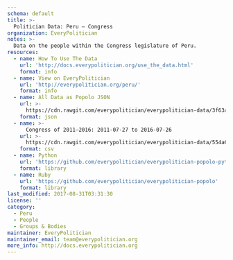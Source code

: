 ```yaml
---
schema: default
title: >-
  Politician Data: Peru — Congress
organization: EveryPolitician
notes: >-
  Data on the people within the Congress legislature of Peru.
resources:
  - name: How To Use The Data
    url: 'http://docs.everypolitician.org/use_the_data.html'
    format: info
  - name: View on EveryPolitician
    url: 'http://everypolitician.org/peru/'
    format: info
  - name: All Data as Popolo JSON
    url: >-
      https://cdn.rawgit.com/everypolitician/everypolitician-data/3f63a1c2e174166f64ad14ed749d8224b4382874/data/Peru/Congreso/ep-popolo-v1.0.json
    format: json
  - name: >-
      Congress of 2011–2016: 2011-07-27 to 2016-07-26
    url: >-
      https://cdn.rawgit.com/everypolitician/everypolitician-data/554a6cb306153130ac5558e4c015471d63e57cb7/data/Peru/Congreso/term-2011.csv
    format: csv
  - name: Python
    url: 'https://github.com/everypolitician/everypolitician-popolo-python'
    format: library
  - name: Ruby
    url: 'https://github.com/everypolitician/everypolitician-popolo'
    format: library
last_modified: 2017-08-31T03:31:30
license: ''
category:
  - Peru
  - People
  - Groups & Bodies
maintainer: EveryPolitician
maintainer_email: team@everypolitician.org
more_info: http://docs.everypolitician.org
---
```

